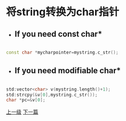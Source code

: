 # 将string转换为char指针
* ## If you need const char*

```cpp

const char *mycharpointer=mystring.c_str();

```

* ## If you need modifiable char*

```cpp

std:vector<char> v(mystring.length()+1);
std:strcpy(&v[0],mystring.c_str());
char *pc=&v[0];

```



















































































[上一级](base.md)
[下一篇](develop_care_detail.md)
